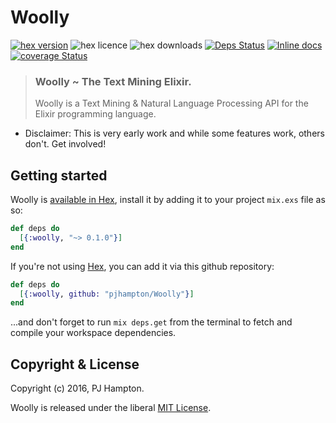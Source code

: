 # Woolly

[![hex version](https://img.shields.io/hexpm/v/woolly.svg)](https://hex.pm/packages/woolly)
![hex licence](https://img.shields.io/hexpm/l/woolly.svg)
![hex downloads](https://img.shields.io/hexpm/dt/woolly.svg)
[![Deps Status](https://beta.hexfaktor.org/badge/all/github/pjhampton/Woolly.svg)](https://beta.hexfaktor.org/github/pjhampton/Woolly)
[![Inline docs](https://inch-ci.org/github/pjhampton/woolly.svg?branch=master)](https://inch-ci.org/github/pjhampton/woolly)
[![coverage Status](https://coveralls.io/repos/github/pjhampton/Woolly/badge.svg?branch=master)](https://coveralls.io/github/pjhampton/Woolly?branch=master)

> ### Woolly ~ The Text Mining Elixir.
> Woolly is a Text Mining & Natural Language Processing API for the Elixir programming language. 

- Disclaimer: This is very early work and while some features work, others don't. Get involved!

## Getting started

Woolly is [available in Hex](https://hex.pm/), install it by adding it to your project `mix.exs` file as so:

```elixir
def deps do
  [{:woolly, "~> 0.1.0"}]
end
```

If you're not using [Hex](http://hex.pm/), you can add it via this github repository:

```elixir
def deps do
  [{:woolly, github: "pjhampton/Woolly"}]
end
```
...and don't forget to run `mix deps.get` from the terminal to fetch and compile your workspace dependencies.

## Copyright & License

Copyright (c) 2016, PJ Hampton.

Woolly is released under the liberal <a href="http://pjhampton.mit-license.org/" target="_blank">MIT License</a>.

